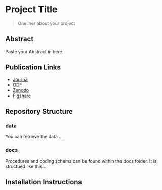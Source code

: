 # Project Title
> Oneliner about your project 

## Abstract
Paste your Abstract in here.

## Publication Links
- [Journal](https://#)
- [ODF](https://#)
- [Zenodo](https://#)
- [Figshare](https://#)

## Repository Structure
### data
You can retrieve the data ...

### docs
Procedures and coding schema can be found within the docs folder. It is structued like this... 



## Installation Instructions
